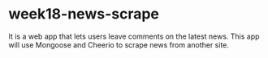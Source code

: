 # week18-news-scrape
It is a web app that lets users leave comments on the latest news. This app will use Mongoose and Cheerio to scrape news from another site.
